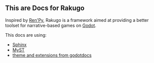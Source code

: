## This are Docs for Rakugo

Inspired by [Ren'Py](https://www.renpy.org),
Rakugo is a framework aimed at providing a better
toolset for narrative-based games on
[Godot](https://godotengine.org).

This docs are using:

- [Sphinx](https://www.sphinx-doc.org)
- [MyST](https://myst-parser.readthedocs.io/en/latest/index.html)
- [theme and extensions from godotdocs](https://github.com/godotengine/godot-docs)
